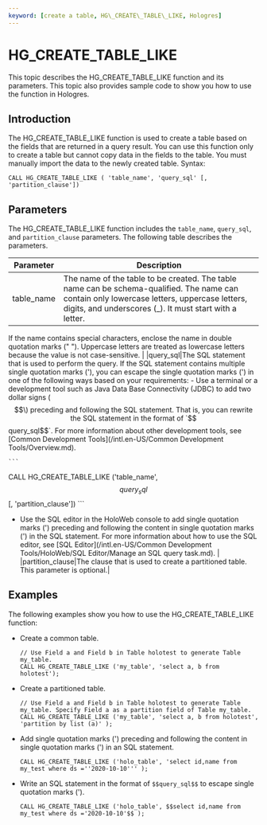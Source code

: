 ```yaml
---
keyword: [create a table, HG\_CREATE\_TABLE\_LIKE, Hologres]
---
```


# HG\_CREATE\_TABLE\_LIKE

This topic describes the HG\_CREATE\_TABLE\_LIKE function and its parameters. This topic also provides sample code to show you how to use the function in Hologres.

## Introduction

The HG\_CREATE\_TABLE\_LIKE function is used to create a table based on the fields that are returned in a query result. You can use this function only to create a table but cannot copy data in the fields to the table. You must manually import the data to the newly created table. Syntax:

```
CALL HG_CREATE_TABLE_LIKE ( 'table_name', 'query_sql' [, 'partition_clause'])
```

## Parameters

The HG\_CREATE\_TABLE\_LIKE function includes the `table_name`, `query_sql`, and `partition_clause` parameters. The following table describes the parameters.

|Parameter|Description|
|---------|-----------|
|table\_name|The name of the table to be created. The table name can be schema-qualified. The name can contain only lowercase letters, uppercase letters, digits, and underscores \(\_\). It must start with a letter.

 If the name contains special characters, enclose the name in double quotation marks \(" "\). Uppercase letters are treated as lowercase letters because the value is not case-sensitive. |
|query\_sql|The SQL statement that is used to perform the query. If the SQL statement contains multiple single quotation marks \('\), you can escape the single quotation marks \('\) in one of the following ways based on your requirements: -   Use a terminal or a development tool such as Java Data Base Connectivity \(JDBC\) to add two dollar signs \($$\) preceding and following the SQL statement. That is, you can rewrite the SQL statement in the format of `$$query_sql$$`. For more information about other development tools, see [Common Development Tools](/intl.en-US/Common Development Tools/Overview.md).

    ```
CALL HG_CREATE_TABLE_LIKE ('table_name', $$query_sql$$ [, 'partition_clause'])
    ```

-   Use the SQL editor in the HoloWeb console to add single quotation marks \('\) preceding and following the content in single quotation marks \('\) in the SQL statement. For more information about how to use the SQL editor, see [SQL Editor](/intl.en-US/Common Development Tools/HoloWeb/SQL Editor/Manage an SQL query task.md). |
|partition\_clause|The clause that is used to create a partitioned table. This parameter is optional.|

## Examples

The following examples show you how to use the HG\_CREATE\_TABLE\_LIKE function:

-   Create a common table.

    ```
    // Use Field a and Field b in Table holotest to generate Table my_table.
    CALL HG_CREATE_TABLE_LIKE ('my_table', 'select a, b from holotest'); 
    ```

-   Create a partitioned table.

    ```
    // Use Field a and Field b in Table holotest to generate Table my_table. Specify Field a as a partition field of Table my_table.
    CALL HG_CREATE_TABLE_LIKE ('my_table', 'select a, b from holotest', 'partition by list (a)' );
    ```

-   Add single quotation marks \('\) preceding and following the content in single quotation marks \('\) in an SQL statement.

    ```
    CALL HG_CREATE_TABLE_LIKE ('holo_table', 'select id,name from my_test where ds =''2020-10-10''' );
    ```

-   Write an SQL statement in the format of `$$query_sql$$` to escape single quotation marks \('\).

    ```
    CALL HG_CREATE_TABLE_LIKE ('holo_table', $$select id,name from my_test where ds ='2020-10-10'$$ );                                     
    ```



